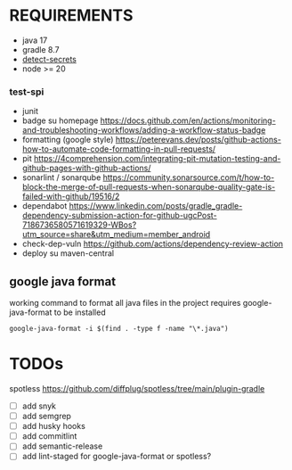 # REQUIREMENTS

- java 17
- gradle 8.7
- [detect-secrets](https://github.com/Yelp/detect-secrets)
- node >= 20

### test-spi

- junit
- badge su homepage <https://docs.github.com/en/actions/monitoring-and-troubleshooting-workflows/adding-a-workflow-status-badge>
- formatting (google style) <https://peterevans.dev/posts/github-actions-how-to-automate-code-formatting-in-pull-requests/>
- pit <https://4comprehension.com/integrating-pit-mutation-testing-and-github-pages-with-github-actions/>
- sonarlint / sonarqube <https://community.sonarsource.com/t/how-to-block-the-merge-of-pull-requests-when-sonarqube-quality-gate-is-failed-with-github/19516/2>
- dependabot <https://www.linkedin.com/posts/gradle_gradle-dependency-submission-action-for-github-ugcPost-7186736580571619329-WBos?utm_source=share&utm_medium=member_android>
- check-dep-vuln <https://github.com/actions/dependency-review-action>
- deploy su maven-central

## google java format

working command to format all java files in the project
requires google-java-format to be installed

```console
google-java-format -i $(find . -type f -name "\*.java")
```

# TODOs

spotless
<https://github.com/diffplug/spotless/tree/main/plugin-gradle>

- [ ] add snyk
- [ ] add semgrep
- [ ] add husky hooks
- [ ] add commitlint
- [ ] add semantic-release
- [ ] add lint-staged for google-java-format or spotless?
